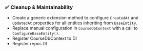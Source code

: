 ### ✅ Cleanup & Maintainability

- Create a generic extension method to configure `CreatedAt` and `UpdatedAt` properties
  for all entities inheriting from `BaseEntity`.
- Replace manual configuration in `CourseDbContext` with a call to `ConfigureBaseEntity()`.
- Register CourseDbContext to DI
- Register repos DI
